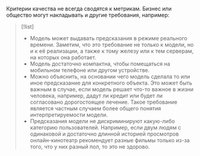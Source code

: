 Критерии качества не всегда сводятся к метрикам. Бизнес или общество могут накладывать и другие требования, например:

> [!list]
> - Модель может выдавать предсказания в режиме реального времени. Заметим, что это требование не только к модели, но и к её реализации, а также к тому железу или к тем серверам, на которых она работает.
> - Модель достаточно компактна, чтобы помещаться на мобильном телефоне или другом устройстве.
> - Можно объяснить, на основании чего модель сделала то или иное предсказание для конкретного объекта. Это может быть важным в случае, если модель решает что-то важное в жизни человека, например, дадут ли кредит или будет ли согласовано дорогостоящее лечение. Такое требование является частным случаем более общего понятия интерпретируемости модели.
> - Предсказания модели не дискриминируют какую-либо категорию пользователей. Например, если двум людям с одинаковой и достаточно длинной историей просмотров онлайн-кинотеатр рекомендует разные фильмы только из-за того, что у них разный пол, то это не здорово.
